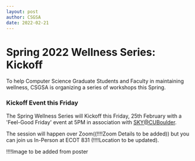 ```yaml
---
layout: post
author: CSGSA
date: 2022-02-21
---
```

# Spring 2022 Wellness Series: Kickoff

To help Computer Science Graduate Students and Faculty in maintaining wellness, CSGSA is organizing a series of workshops this Spring.

### Kickoff Event this Friday
The Spring Wellness Series will Kickoff this Friday, 25th February with a 'Feel-Good Friday' event at 5PM in association with [SKY@CUBoulder](https://www.skycolorado.org/).

The session will happen over Zoom((!!!!Zoom Details to be added)) but you can join us In-Person at ECOT 831 (!!!!Location to be updated).

!!!!Image to be added from poster
